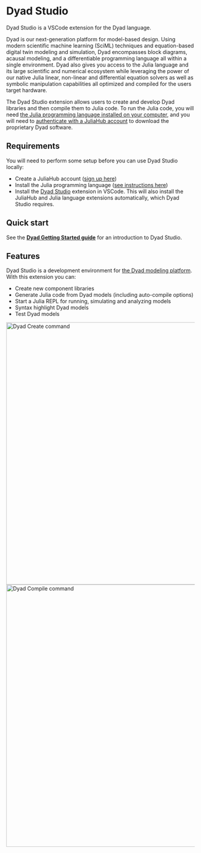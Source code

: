# Dyad Studio

Dyad Studio is a VSCode extension for the Dyad language.

Dyad is our next-generation platform for model-based design. Using modern
scientific machine learning (SciML) techniques and equation-based digital twin
modeling and simulation, Dyad encompasses block diagrams, acausal modeling, and
a differentiable programming language all within a single environment. Dyad also
gives you access to the Julia language and its large scientific and numerical
ecosystem while leveraging the power of our native Julia linear, non-linear and
differential equation solvers as well as symbolic manipulation capabilities all
optimized and compiled for the users target hardware.

The Dyad Studio extension allows users to create and develop Dyad libraries and
then compile them to Julia code. To run the Julia code, you will need [the Julia
programming language installed on your
computer](https://julialang.org/install/), and you will need to [authenticate
with a
JuliaHub account](https://juliahub.com/ui)
to download the proprietary Dyad software.

## Requirements

You will need to perform some setup before you can use Dyad Studio
locally:

- Create a JuliaHub account ([sign up here](https://juliahub.com/index.html))
- Install the Julia programming language ([see instructions
  here](https://julialang.org/install/))
- Install the [Dyad
  Studio](https://marketplace.visualstudio.com/items?itemName=JuliaComputing.dyad-studio)
  extension in VSCode. This will also install the JuliaHub and Julia language
  extensions automatically, which Dyad Studio requires.

## Quick start

See the [**Dyad Getting Started guide**](https://help.juliahub.com/dyad/dev/tutorials/getting-started.html) 
for an introduction to Dyad Studio.

## Features

Dyad Studio is a development environment for [the Dyad modeling platform](https://help.juliahub.com/dyad/dev/).  With this extension you can:
- Create new component libraries
- Generate Julia code from Dyad models (including auto-compile options)
- Start a Julia REPL for running, simulating and analyzing models 
- Syntax highlight Dyad models
- Test Dyad models

<img alt="Dyad Create command" width=700 src="https://gist.githubusercontent.com/asinghvi17/6e132ffda4e1d554961ad261a20cf2e9/raw/c35e7d90fcd17b74ef1664418c64fd3913e9a247/Dyad%2520Create.gif"/>

<img alt="Dyad Compile command" width=700 src="https://21693537.fs1.hubspotusercontent-na1.net/hubfs/21693537/Dyad%20Studio/GIFs/Dyad%20Compile.gif"/>
